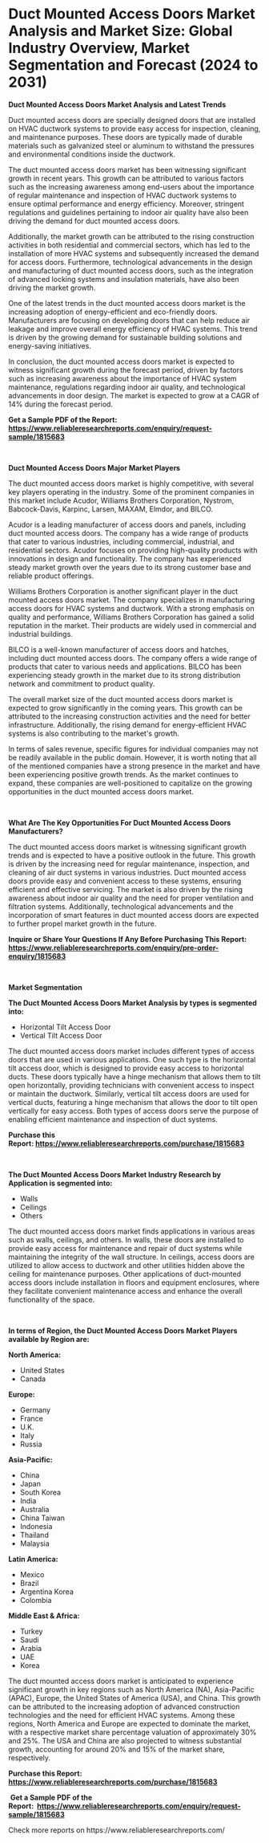 <p><h1>Duct Mounted Access Doors Market Analysis and Market Size: Global Industry Overview, Market Segmentation and Forecast (2024 to 2031)</h1></p><p><strong>Duct Mounted Access Doors Market Analysis and Latest Trends</strong></p>
<p><p>Duct mounted access doors are specially designed doors that are installed on HVAC ductwork systems to provide easy access for inspection, cleaning, and maintenance purposes. These doors are typically made of durable materials such as galvanized steel or aluminum to withstand the pressures and environmental conditions inside the ductwork.</p><p>The duct mounted access doors market has been witnessing significant growth in recent years. This growth can be attributed to various factors such as the increasing awareness among end-users about the importance of regular maintenance and inspection of HVAC ductwork systems to ensure optimal performance and energy efficiency. Moreover, stringent regulations and guidelines pertaining to indoor air quality have also been driving the demand for duct mounted access doors.</p><p>Additionally, the market growth can be attributed to the rising construction activities in both residential and commercial sectors, which has led to the installation of more HVAC systems and subsequently increased the demand for access doors. Furthermore, technological advancements in the design and manufacturing of duct mounted access doors, such as the integration of advanced locking systems and insulation materials, have also been driving the market growth.</p><p>One of the latest trends in the duct mounted access doors market is the increasing adoption of energy-efficient and eco-friendly doors. Manufacturers are focusing on developing doors that can help reduce air leakage and improve overall energy efficiency of HVAC systems. This trend is driven by the growing demand for sustainable building solutions and energy-saving initiatives.</p><p>In conclusion, the duct mounted access doors market is expected to witness significant growth during the forecast period, driven by factors such as increasing awareness about the importance of HVAC system maintenance, regulations regarding indoor air quality, and technological advancements in door design. The market is expected to grow at a CAGR of 14% during the forecast period.</p></p>
<p><strong>Get a Sample PDF of the Report:&nbsp; <a href="https://www.reliableresearchreports.com/enquiry/request-sample/1815683">https://www.reliableresearchreports.com/enquiry/request-sample/1815683</a></strong></p>
<p>&nbsp;</p>
<p><strong>Duct Mounted Access Doors Major Market Players</strong></p>
<p><p>The duct mounted access doors market is highly competitive, with several key players operating in the industry. Some of the prominent companies in this market include Acudor, Williams Brothers Corporation, Nystrom, Babcock-Davis, Karpinc, Larsen, MAXAM, Elmdor, and BILCO.</p><p>Acudor is a leading manufacturer of access doors and panels, including duct mounted access doors. The company has a wide range of products that cater to various industries, including commercial, industrial, and residential sectors. Acudor focuses on providing high-quality products with innovations in design and functionality. The company has experienced steady market growth over the years due to its strong customer base and reliable product offerings.</p><p>Williams Brothers Corporation is another significant player in the duct mounted access doors market. The company specializes in manufacturing access doors for HVAC systems and ductwork. With a strong emphasis on quality and performance, Williams Brothers Corporation has gained a solid reputation in the market. Their products are widely used in commercial and industrial buildings.</p><p>BILCO is a well-known manufacturer of access doors and hatches, including duct mounted access doors. The company offers a wide range of products that cater to various needs and applications. BILCO has been experiencing steady growth in the market due to its strong distribution network and commitment to product quality.</p><p>The overall market size of the duct mounted access doors market is expected to grow significantly in the coming years. This growth can be attributed to the increasing construction activities and the need for better infrastructure. Additionally, the rising demand for energy-efficient HVAC systems is also contributing to the market's growth.</p><p>In terms of sales revenue, specific figures for individual companies may not be readily available in the public domain. However, it is worth noting that all of the mentioned companies have a strong presence in the market and have been experiencing positive growth trends. As the market continues to expand, these companies are well-positioned to capitalize on the growing opportunities in the duct mounted access doors market.</p></p>
<p>&nbsp;</p>
<p><strong>What Are The Key Opportunities For Duct Mounted Access Doors Manufacturers?</strong></p>
<p><p>The duct mounted access doors market is witnessing significant growth trends and is expected to have a positive outlook in the future. This growth is driven by the increasing need for regular maintenance, inspection, and cleaning of air duct systems in various industries. Duct mounted access doors provide easy and convenient access to these systems, ensuring efficient and effective servicing. The market is also driven by the rising awareness about indoor air quality and the need for proper ventilation and filtration systems. Additionally, technological advancements and the incorporation of smart features in duct mounted access doors are expected to further propel market growth in the future.</p></p>
<p><strong>Inquire or Share Your Questions If Any Before Purchasing This Report: <a href="https://www.reliableresearchreports.com/enquiry/pre-order-enquiry/1815683">https://www.reliableresearchreports.com/enquiry/pre-order-enquiry/1815683</a></strong></p>
<p>&nbsp;</p>
<p><strong>Market Segmentation</strong></p>
<p><strong>The Duct Mounted Access Doors Market Analysis by types is segmented into:</strong></p>
<p><ul><li>Horizontal Tilt Access Door</li><li>Vertical Tilt Access Door</li></ul></p>
<p><p>The duct mounted access doors market includes different types of access doors that are used in various applications. One such type is the horizontal tilt access door, which is designed to provide easy access to horizontal ducts. These doors typically have a hinge mechanism that allows them to tilt open horizontally, providing technicians with convenient access to inspect or maintain the ductwork. Similarly, vertical tilt access doors are used for vertical ducts, featuring a hinge mechanism that allows the door to tilt open vertically for easy access. Both types of access doors serve the purpose of enabling efficient maintenance and inspection of duct systems.</p></p>
<p><strong>Purchase this Report:&nbsp;<a href="https://www.reliableresearchreports.com/purchase/1815683">https://www.reliableresearchreports.com/purchase/1815683</a></strong></p>
<p>&nbsp;</p>
<p><strong>The Duct Mounted Access Doors Market Industry Research by Application is segmented into:</strong></p>
<p><ul><li>Walls</li><li>Ceilings</li><li>Others</li></ul></p>
<p><p>The duct mounted access doors market finds applications in various areas such as walls, ceilings, and others. In walls, these doors are installed to provide easy access for maintenance and repair of duct systems while maintaining the integrity of the wall structure. In ceilings, access doors are utilized to allow access to ductwork and other utilities hidden above the ceiling for maintenance purposes. Other applications of duct-mounted access doors include installation in floors and equipment enclosures, where they facilitate convenient maintenance access and enhance the overall functionality of the space.</p></p>
<p>&nbsp;</p>
<p><strong>In terms of Region, the Duct Mounted Access Doors Market Players available by Region are:</strong></p>
<p>
    <p> <strong> North America: </strong>
        <ul>
            <li>United States</li>
            <li>Canada</li>
        </ul>
        </p> 
    <p> <strong> Europe: </strong>
        <ul>
            <li>Germany</li>
            <li>France</li>
            <li>U.K.</li>
            <li>Italy</li>
            <li>Russia</li>
        </ul>
        </p> 
    <p> <strong> Asia-Pacific: </strong>
        <ul>
            <li>China</li>
            <li>Japan</li>
            <li>South Korea</li>
            <li>India</li>
            <li>Australia</li>
            <li>China Taiwan</li>
            <li>Indonesia</li>
            <li>Thailand</li>
            <li>Malaysia</li>
        </ul>
        </p> 
    <p> <strong> Latin America: </strong>
        <ul>
            <li>Mexico</li>
            <li>Brazil</li>
            <li>Argentina Korea</li>
            <li>Colombia</li>
        </ul>
        </p> 
    <p> <strong> Middle East & Africa: </strong>
        <ul>
            <li>Turkey</li>
            <li>Saudi</li>
            <li>Arabia</li>
            <li>UAE</li>
            <li>Korea</li>
        </ul>
    </p>
    </p>
<p><p>The duct mounted access doors market is anticipated to experience significant growth in key regions such as North America (NA), Asia-Pacific (APAC), Europe, the United States of America (USA), and China. This growth can be attributed to the increasing adoption of advanced construction technologies and the need for efficient HVAC systems. Among these regions, North America and Europe are expected to dominate the market, with a respective market share percentage valuation of approximately 30% and 25%. The USA and China are also projected to witness substantial growth, accounting for around 20% and 15% of the market share, respectively.</p></p>
<p><strong>Purchase this Report: <a href="https://www.reliableresearchreports.com/purchase/1815683">https://www.reliableresearchreports.com/purchase/1815683</a></strong></p>
<p>&nbsp;<strong>Get a Sample PDF of the Report:&nbsp;&nbsp;<a href="https://www.reliableresearchreports.com/enquiry/request-sample/1815683">https://www.reliableresearchreports.com/enquiry/request-sample/1815683</a></strong></p>
<p><strong></strong></p>
<p>Check more reports on https://www.reliableresearchreports.com/</p>